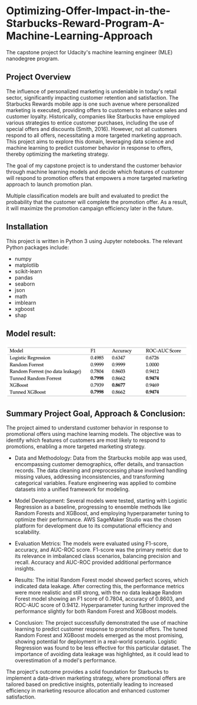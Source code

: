 # Optimizing-Offer-Impact-in-the-Starbucks-Reward-Program-A-Machine-Learning-Approach
The capstone project for Udacity's machine learning engineer (MLE) nanodegree program.

## Project Overview

The influence of personalized marketing is undeniable in today's retail sector, significantly impacting customer retention and satisfaction. The Starbucks Rewards mobile app is one such avenue where personalized marketing is executed, providing offers to customers to enhance sales and customer loyalty. Historically, companies like Starbucks have employed various strategies to entice customer purchases, including the use of special offers and discounts (Smith, 2016). However, not all customers respond to all offers, necessitating a more targeted marketing approach. This project aims to explore this domain, leveraging data science and machine learning to predict customer behavior in response to offers, thereby optimizing the marketing strategy. 

The goal of my capstone project is to understand the customer behavior through machine learning models and decide which features of customer will respond to promotion offers that empowers a more targeted marketing approach to launch promotion plan.  

Multiple classification models are built and evaluated to predict the probability that the customer will complete the promotion offer. As a result, it will maximize the promotion campaign efficiency later in the future.  

## Installation

This project is written in Python 3 using Jupyter notebooks. The relevant Python packages include:
* numpy
* matplotlib
* scikit-learn
* pandas
* seaborn
* json
* math
* imblearn
* xgboost
* shap


## Model result:

![Alt text](image.png)


## Summary Project Goal, Approach & Conclusion:
The project aimed to understand customer behavior in response to promotional offers using machine learning models. The objective was to identify which features of customers are most likely to respond to promotions, enabling a more targeted marketing strategy.

* Data and Methodology:
Data from the Starbucks mobile app was used, encompassing customer demographics, offer details, and transaction records. The data cleaning and preprocessing phase involved handling missing values, addressing inconsistencies, and transforming categorical variables. Feature engineering was applied to combine datasets into a unified framework for modeling.

* Model Development:
Several models were tested, starting with Logistic Regression as a baseline, progressing to ensemble methods like Random Forests and XGBoost, and employing hyperparameter tuning to optimize their performance. AWS SageMaker Studio was the chosen platform for development due to its computational efficiency and scalability.

* Evaluation Metrics:
The models were evaluated using F1-score, accuracy, and AUC-ROC score. F1-score was the primary metric due to its relevance in imbalanced class scenarios, balancing precision and recall. Accuracy and AUC-ROC provided additional performance insights.

* Results:
The initial Random Forest model showed perfect scores, which indicated data leakage. After correcting this, the performance metrics were more realistic and still strong, with the no data leakage Random Forest model showing an F1 score of 0.7804, accuracy of 0.8603, and ROC-AUC score of 0.9412. Hyperparameter tuning further improved the performance slightly for both Random Forest and XGBoost models.

* Conclusion:
The project successfully demonstrated the use of machine learning to predict customer response to promotional offers. The tuned Random Forest and XGBoost models emerged as the most promising, showing potential for deployment in a real-world scenario. Logistic Regression was found to be less effective for this particular dataset. The importance of avoiding data leakage was highlighted, as it could lead to overestimation of a model's performance.

The project's outcome provides a solid foundation for Starbucks to implement a data-driven marketing strategy, where promotional offers are tailored based on predictive insights, potentially leading to increased efficiency in marketing resource allocation and enhanced customer satisfaction.
